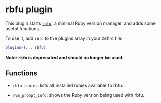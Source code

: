 # rbfu plugin

This plugin starts [`rbfu`](https://github.com/hmans/rbfu), a minimal Ruby version
manager, and adds some useful functions.

To use it, add `rbfu` to the plugins array in your zshrc file:

```zsh
plugins=(... rbfu)
```

**Note: `rbfu` is deprecated and should no longer be used.**

## Functions

-   `rbfu-rubies`: lists all installed rubies available to rbfu.

-   `rvm_prompt_info`: shows the Ruby version being used with rbfu.
